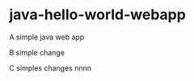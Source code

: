 java-hello-world-webapp
=======================

A simple java web app

B simple change   

C simples changes   nnnn
